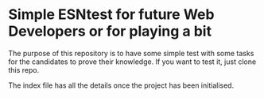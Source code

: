 # Simple ESNtest for future Web Developers or for playing a bit

The purpose of this repository is to have some simple test with some tasks for
the candidates to prove their knowledge.
If you want to test it, just clone this repo.

The index file has all the details once the project has been initialised.
